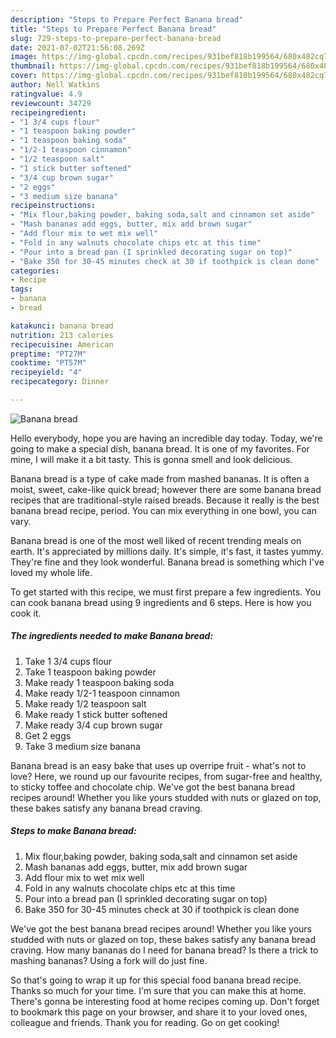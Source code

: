 ```yaml
---
description: "Steps to Prepare Perfect Banana bread"
title: "Steps to Prepare Perfect Banana bread"
slug: 729-steps-to-prepare-perfect-banana-bread
date: 2021-07-02T21:56:08.269Z
image: https://img-global.cpcdn.com/recipes/931bef818b199564/680x482cq70/banana-bread-recipe-main-photo.jpg
thumbnail: https://img-global.cpcdn.com/recipes/931bef818b199564/680x482cq70/banana-bread-recipe-main-photo.jpg
cover: https://img-global.cpcdn.com/recipes/931bef818b199564/680x482cq70/banana-bread-recipe-main-photo.jpg
author: Nell Watkins
ratingvalue: 4.9
reviewcount: 34729
recipeingredient:
- "1 3/4 cups flour"
- "1 teaspoon baking powder"
- "1 teaspoon baking soda"
- "1/2-1 teaspoon cinnamon"
- "1/2 teaspoon salt"
- "1 stick butter softened"
- "3/4 cup brown sugar"
- "2 eggs"
- "3 medium size banana"
recipeinstructions:
- "Mix flour,baking powder, baking soda,salt and cinnamon set aside"
- "Mash bananas add eggs, butter, mix add brown sugar"
- "Add flour mix to wet mix well"
- "Fold in any walnuts chocolate chips etc at this time"
- "Pour into a bread pan (I sprinkled decorating sugar on top)"
- "Bake 350 for 30-45 minutes check at 30 if toothpick is clean done"
categories:
- Recipe
tags:
- banana
- bread

katakunci: banana bread 
nutrition: 213 calories
recipecuisine: American
preptime: "PT27M"
cooktime: "PT57M"
recipeyield: "4"
recipecategory: Dinner

---
```



![Banana bread](https://img-global.cpcdn.com/recipes/931bef818b199564/680x482cq70/banana-bread-recipe-main-photo.jpg)

Hello everybody, hope you are having an incredible day today. Today, we're going to make a special dish, banana bread. It is one of my favorites. For mine, I will make it a bit tasty. This is gonna smell and look delicious.

Banana bread is a type of cake made from mashed bananas. It is often a moist, sweet, cake-like quick bread; however there are some banana bread recipes that are traditional-style raised breads. Because it really is the best banana bread recipe, period. You can mix everything in one bowl, you can vary.

Banana bread is one of the most well liked of recent trending meals on earth. It's appreciated by millions daily. It's simple, it's fast, it tastes yummy. They're fine and they look wonderful. Banana bread is something which I've loved my whole life.


To get started with this recipe, we must first prepare a few ingredients. You can cook banana bread using 9 ingredients and 6 steps. Here is how you cook it.

<!--inarticleads1-->

##### The ingredients needed to make Banana bread:

1. Take 1 3/4 cups flour
1. Take 1 teaspoon baking powder
1. Make ready 1 teaspoon baking soda
1. Make ready 1/2-1 teaspoon cinnamon
1. Make ready 1/2 teaspoon salt
1. Make ready 1 stick butter softened
1. Make ready 3/4 cup brown sugar
1. Get 2 eggs
1. Take 3 medium size banana


Banana bread is an easy bake that uses up overripe fruit - what&#39;s not to love? Here, we round up our favourite recipes, from sugar-free and healthy, to sticky toffee and chocolate chip. We&#39;ve got the best banana bread recipes around! Whether you like yours studded with nuts or glazed on top, these bakes satisfy any banana bread craving. 

<!--inarticleads2-->

##### Steps to make Banana bread:

1. Mix flour,baking powder, baking soda,salt and cinnamon set aside
1. Mash bananas add eggs, butter, mix add brown sugar
1. Add flour mix to wet mix well
1. Fold in any walnuts chocolate chips etc at this time
1. Pour into a bread pan (I sprinkled decorating sugar on top)
1. Bake 350 for 30-45 minutes check at 30 if toothpick is clean done


We&#39;ve got the best banana bread recipes around! Whether you like yours studded with nuts or glazed on top, these bakes satisfy any banana bread craving. How many bananas do I need for banana bread? Is there a trick to mashing bananas? Using a fork will do just fine. 

So that's going to wrap it up for this special food banana bread recipe. Thanks so much for your time. I'm sure that you can make this at home. There's gonna be interesting food at home recipes coming up. Don't forget to bookmark this page on your browser, and share it to your loved ones, colleague and friends. Thank you for reading. Go on get cooking!
